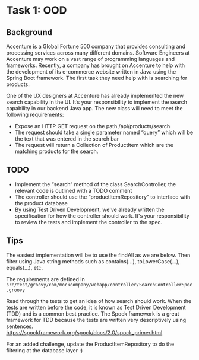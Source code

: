 # Task 1: OOD
## Background
Accenture is a Global Fortune 500 company that provides consulting and processing services across many different domains. Software Engineers at Accenture may work on a vast range of programming languages and frameworks. Recently, a company has brought on Accenture to help with the development of its e-commerce website written in Java using the Spring Boot framework. The first task they need help with is searching for products.

One of the UX designers at Accenture has already implemented the new search capability in the UI. It’s your responsibility to implement the search capability in our backend Java app. The new class will need to meet the following requirements:

- Expose an HTTP GET request on the path /api/products/search
- The request should take a single parameter named “query” which will be the text that was entered in the search bar
- The request will return a Collection of ProductItem which are the matching products for the search.

## TODO
- Implement the “search” method of the class SearchController, the relevant code is outlined with a TODO comment
- The controller should use the “productItemRepository” to interface with the product database
- By using Test Driven Development, we've already written the specification for how the controller should work. It's your responsibility to review the tests and implement the controller to the spec.

## Tips
The easiest implementation will be to use the findAll as we are below. Then filter using Java string methods such as contains(...), toLowerCase(...), equals(...), etc.  

The requirements are defined in `src/test/groovy/com/mockcompany/webapp/controller/SearchControllerSpec.groovy`  

Read through the tests to get an idea of how search should work.  When the tests are written before the code, it is known as Test Driven Development (TDD) and is a common best practice. The Spock framework is a great framework for TDD because the tests are written very descriptively using sentences.  
https://spockframework.org/spock/docs/2.0/spock_primer.html

For an added challenge, update the ProductItemRepository to do the filtering at the database layer :)

